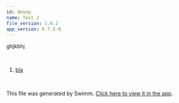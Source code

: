 ```yaml
---
id: 0eoep
name: Test 2
file_version: 1.0.2
app_version: 0.7.5-0
---
```


<!-- Intro - Do not remove this comment -->
ghjkbhj

<br/>

<!-- Steps - Do not remove this comment -->
1. [bla](bla.233bj.sw.md)


<br/>

This file was generated by Swimm. [Click here to view it in the app](http://localhost:5000/repos/ls4DA2fLasmQuEbT4ipw/docs/0eoep).
